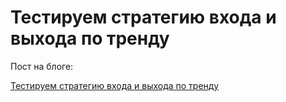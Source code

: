 # Тестируем стратегию входа и выхода по тренду

Пост на блоге:

[Тестируем стратегию входа и выхода по тренду](https://mindspace.ru/36190-testiruem-strategiyu-vhoda-i-vyhoda-po-trendu/)